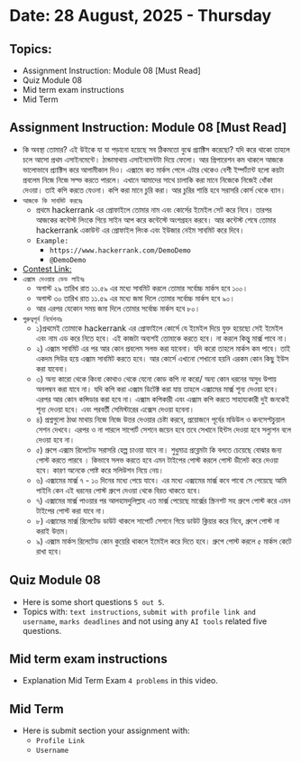 # Date: 28 August, 2025 - Thursday

## Topics:
- Assignment Instruction: Module 08 [Must Read]
- Quiz Module 08
- Mid term exam instructions
- Mid Term

## Assignment Instruction: Module 08 [Must Read]
- কি অবস্থা তোমার? এই উইকে যা যা পড়ানো হয়েছে সব ঠিকমতো বুঝে প্র্যাক্টিস করেছো? যদি করে থাকো তাহলে চলে আসো প্রথম এসাইনমেন্টে। ঠান্ডামাথায় এসাইনমেন্টটা দিয়ে ফেলো। আর প্রিপারেশন কম থাকলে আজকে ভালোভাবে প্র্যাক্টিস করে আগামীকাল দিও। এক্সামে কত মার্কস পেলে এটার থেকেও বেশী ইম্পর্ট্যান্ট হলো কয়টা প্রবলেম নিজে নিজে সল্ভ করতে পারলে। এখানে আমাদের সাথে চালাকি করা মানে নিজেকে নিজেই ধোঁকা দেওয়া। তাই কপি করতে যেওনা। কপি করা মানে চুরি করা। আর চুরির শান্তি হবে সরাসরি কোর্স থেকে ব্যান।
- `আজকে কি সাবমিট করবেঃ`
    - প্রথমে hackerrank এর প্রোফাইলে তোমার নাম এবং কোর্সের ইমেইল সেট করে নিবে। তারপর আজকের কন্টেস্ট লিংকে গিয়ে সাইন আপ করে কন্টেস্টে অংশগ্রহন করবে। আর কন্টেস্ট শেষে তোমার hackerrank একাউন্ট এর প্রোফাইল লিংক এবং ইউজার নেইম সাবমিট করে দিবে।
    - `Example:`
        - `https://www.hackerrank.com/DemoDemo`
        - `@DemoDemo`
- [Contest Link:](https://www.hackerrank.com/contests/mid-term-exam-a-introduction-to-algorithms-a-batch-07/challenges)
- `এক্সাম দেওয়ার ডেড লাইনঃ`
    - অগাস্ট ২৯ তারিখ রাত ১১.৫৯ এর মধ্যে সাবমিট করলে তোমার সর্বোচ্চ মার্কস হবে ১০০।
    - অগাস্ট ৩০ তারিখ রাত ১১.৫৯ এর মধ্যে জমা দিলে তোমার সর্বোচ্চ মার্কস হবে ৯০।
    - আর এরপর যেকোন সময় জমা দিলে তোমার সর্বোচ্চ মার্কস হবে ৮০।
- `গুরুত্বপূর্ন নির্দেশনাঃ`
    - ১)প্রথমেই তোমাকে hackerrank এর প্রোফাইলে কোর্সে যে ইমেইল দিয়ে যুক্ত হয়েছো সেই ইমেইল এবং নাম এড করে নিতে হবে। এই কাজটা অব্যশই তোমাকে করতে হবে। না করলে কিন্তু মার্ক্স পাবে না।
    - ২) এক্সাম সাবমিট এর পর আর কোন প্রবলেম সলভ করা যাবেনা। যদি করো তাহলে মার্কস কম পাবে। তাই একদম সিউর হয়ে এক্সাম সাবমিট করতে হবে। আর কোর্সে এখানো শেখানো হয়নি এরকম কোন কিছু ইউস করা যাবেনা।
    - ৩) অন্য কারো থেকে কিংবা কোথাও থেকে যেনো কোড কপি না করো/ অন্য কোন ধরনের অসুধ উপায় অবলম্বন করা যাবে না। যদি কপি করা এক্সাম ডিটেক্ট করা যায় তাহলে এক্সামের মার্ক্স শূন্য দেওয়া হবে। এরপর আর কোন কন্সিডার করা হবে না। এক্সাম কপিকারী এবং এক্সাম কপি করতে সাহায্যকারী দুই জনকেই শূন্য দেওয়া হবে। এবং পরবর্তী সেমিস্টারের এক্সেস দেওয়া হবেনা।
    - ৪) প্রশ্নগুলো ঠাণ্ডা মাথায় নিজে নিজে উত্তর দেওয়ার চেষ্টা করবে, প্রয়োজনে পূর্বের মডিউল ও কনসেপ্টচুয়াল সেশন দেখবে। এরপর ও না পারলে সাপোর্ট সেশনে জয়েন হবে তবে সেখানে হিন্টস দেওয়া হবে সল্যুশন বলে দেওয়া হবে না।
    - ৫) গ্রুপে এক্সাম রিলেটেড সরাসরি হেল্প চাওয়া যাবে না। শুধুমাত্র প্রব্লেমটা কি বলতে চেয়েছে বোঝার জন্য পোস্ট করতে পারবে । কিভাবে সলভ করতে হবে এমন টাইপের পোস্ট করলে পোস্ট ডীলেট করে দেওয়া হবে। কারণ অনেকে পোষ্ট করে সলিউশন নিয়ে নেয়।
    - ৬) এক্সামের মার্ক্স ৭ - ১০ দিনের মধ্যে পেয়ে যাবে। এর মধ্যে এক্সামের মার্ক্স কবে পাবো সে পেয়েছে আমি পাইনি কেন এই ধরনের পোস্ট গ্রুপে দেওয়া থেকে বিরত থাকতে হবে।
    - ৭) এক্সামের মার্ক্স পাওয়ার পর আলহামদুলিল্লাহ এত মার্ক্স পেয়েছে মার্ক্সের স্ক্রিনশট সহ গ্রুপে পোস্ট করে এমন টাইপের পোস্ট করা যাবে না।
    - ৮) এক্সামের মার্ক্স রিলেটেড ডাউট থাকলে সাপোর্ট সেশনে গিয়ে ডাউট ক্লিয়ার করে নিবে, গ্রুপে পোস্ট না করাই উত্তম।
    - ৯) এক্সাম মার্কস রিলেটেড কোন কুয়েরি থাকলে ইমেইল করে দিতে হবে। গ্রুপে পোস্ট করলে ৫ মার্কস কেটে রাখা হবে।

## Quiz Module 08
- Here is some short questions `5 out 5`.
- Topics with: `text instructions`, `submit with profile link and username`, `marks deadlines` and not using any `AI tools` related five questions.

## Mid term exam instructions
- Explanation Mid Term Exam `4 problems` in this video.

## Mid Term
- Here is submit section your assignment with:
    - `Profile Link`
    - `Username`